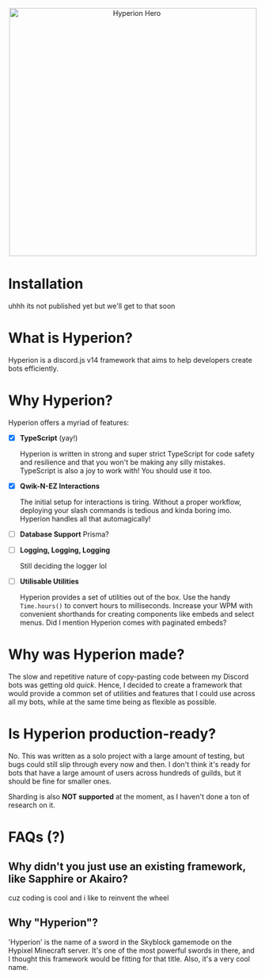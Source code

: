 <p align="center">
    <img width="500px" src="./assets/hyperion-hero.svg" alt="Hyperion Hero"/>
</>


# Installation

uhhh its not published yet but we'll get to that soon

# What is Hyperion?

Hyperion is a discord.js v14 framework that aims to help developers create bots efficiently.

# Why Hyperion?

Hyperion offers a myriad of features:

-   [x] **TypeScript** (yay!)

    Hyperion is written in strong and super strict TypeScript for code safety and resilience and that you won't be 
    making any silly mistakes. TypeScript is also a joy to work with! You should use it too.

-   [x] **Qwik-N-EZ Interactions**

    The initial setup for interactions is tiring. 
    Without a proper workflow, deploying your slash commands is tedious and kinda boring imo. Hyperion handles all that automagically!

-   [ ] **Database Support**
    Prisma?

-   [ ] **Logging, Logging, Logging**
    
    Still deciding the logger lol

-   [ ] **Utilisable Utilities**

    Hyperion provides a set of utilities out of the box. Use the handy `Time.hours()` to convert hours to milliseconds. 
    Increase your WPM with convenient shorthands for creating components like embeds and select menus. 
    Did I mention Hyperion comes with paginated embeds?

# Why was Hyperion made?

The slow and repetitive nature of copy-pasting code between my Discord bots was getting old _quick_. Hence, I decided to create a framework that would provide a common set of utilities and features that I could use across all my bots, while at the same time being as flexible as possible.

# Is Hyperion production-ready?

No. This was written as a solo project with a large amount of testing, but bugs could still slip through every now and then. I don't think it's ready for bots that have a large amount of users across hundreds of guilds, but it should be fine for smaller ones.

Sharding is also **NOT supported** at the moment, as I haven't done a ton of research on it.

# FAQs (?)

## Why didn't you just use an existing framework, like Sapphire or Akairo?

cuz coding is cool and i like to reinvent the wheel

## Why "Hyperion"?

'Hyperion' is the name of a sword in the Skyblock gamemode on the Hypixel Minecraft server. It's one of the most powerful swords in there, and I thought this framework would be fitting for that title. Also, it's a very cool name.
